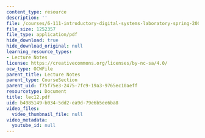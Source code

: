 ```yaml
---
content_type: resource
description: ''
file: /courses/6-111-introductory-digital-systems-laboratory-spring-2006/b4985149b0345dd2ea9d79e6b5ee6ba8_lec12.pdf
file_size: 1252357
file_type: application/pdf
hide_download: true
hide_download_original: null
learning_resource_types:
- Lecture Notes
license: https://creativecommons.org/licenses/by-nc-sa/4.0/
ocw_type: OCWFile
parent_title: Lecture Notes
parent_type: CourseSection
parent_uid: f75f75e3-2475-7fc9-19a3-9765ec10aeff
resourcetype: Document
title: lec12.pdf
uid: b4985149-b034-5dd2-ea9d-79e6b5ee6ba8
video_files:
  video_thumbnail_file: null
video_metadata:
  youtube_id: null
---
```

